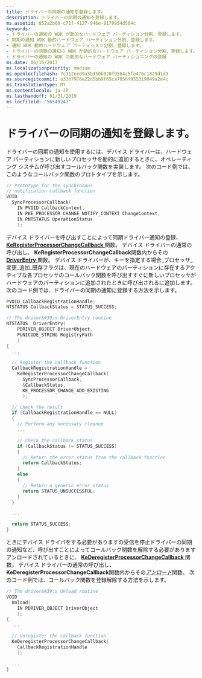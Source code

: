 ```yaml
---
title: ドライバーの同期の通知を登録します。
description: ドライバーの同期の通知を登録します。
ms.assetid: 852a2b69-c71f-4127-946e-8179954d504c
keywords:
- ドライバーの通知の WDK が動的なハードウェア パーティション分割、登録します。
- 同期の通知 WDK 動的ハードウェア パーティション分割、登録します。
- 通知 WDK 動的ハードウェア パーティション分割、登録します。
- ドライバーの同期の通知の WDK が動的なハードウェア パーティション分割、登録します。
- ドライバーの通知の WDK の動的なハードウェア パーティショニングの登録
ms.date: 06/16/2017
ms.localizationpriority: medium
ms.openlocfilehash: 7c312eed9a3b350b020f9564c5fe476c1829d1d3
ms.sourcegitcommit: a33b7978e22d5bb9f65ca7056f955319049a2e4c
ms.translationtype: MT
ms.contentlocale: ja-JP
ms.lasthandoff: 01/31/2019
ms.locfileid: "56549247"
---
```

# <a name="registering-for-synchronous-driver-notification"></a>ドライバーの同期の通知を登録します。


ドライバーの同期の通知を使用するには、デバイス ドライバーは、ハードウェア パーティションに新しいプロセッサを動的に追加するときに、オペレーティング システムが呼び出すコールバック関数を実装します。 次のコード例では、このようなコールバック関数のプロトタイプを示します。

```cpp
// Prototype for the synchronous
// notification callback function
VOID
  SyncProcessorCallback(
    IN PVOID CallbackContext,
    IN PKE_PROCESSOR_CHANGE_NOTIFY_CONTEXT ChangeContext,
    IN PNTSTATUS OperationStatus
    );
```

デバイス ドライバーを呼び出すことによって同期ドライバー通知の登録、 [ **KeRegisterProcessorChangeCallback** ](https://msdn.microsoft.com/library/windows/hardware/ff553120)関数。 デバイス ドライバーの通常の呼び出し、 **KeRegisterProcessorChangeCallback**関数内からその[ **DriverEntry** ](https://msdn.microsoft.com/library/windows/hardware/ff544113)関数。 デバイス ドライバーが、キーを指定する場合\_プロセッサ\_変更\_追加\_既存フラグは、現在のハードウェアのパーティションに存在するアクティブな各プロセッサのコールバック関数を呼び出すすぐに新しいプロセッサがハードウェアのパーティションに追加されたときに呼び出されるに追加します。 次のコード例では、ドライバーの同期の通知に登録する方法を示します。

```cpp
PVOID CallbackRegistrationHandle;
NTSTATUS CallbackStatus = STATUS_SUCCESS;

// The driver&#39;s DriverEntry routine
NTSTATUS  DriverEntry(
    PDRIVER_OBJECT DriverObject,
    PUNICODE_STRING RegistryPath
    )
{
  ...

  // Register the callback function
  CallbackRegistrationHandle =
    KeRegisterProcessorChangeCallback(
      SyncProcessorCallback,
      &CallbackStatus,
      KE_PROCESSOR_CHANGE_ADD_EXISTING
      );

  // Check the result
  if (CallbackRegistrationHandle == NULL)
  {
    // Perform any necessary cleanup
    ...

    // Check the callback status
    if (CallbackStatus != STATUS_SUCCESS)
    {
      // Return the error status from the callback function
      return CallbackStatus;
    }
    else
    {
      // Return a generic error status
      return STATUS_UNSUCCESSFUL;
    }
  }

  ...

  return STATUS_SUCCESS;
}
```

ときにデバイス ドライバをする必要がありますの受信を停止ドライバーの同期の通知など、呼び出すことによってコールバック関数を解除する必要がありますアンロードされているときに、 [ **KeDeregisterProcessorChangeCallback** ](https://msdn.microsoft.com/library/windows/hardware/ff552015)関数。 デバイス ドライバーの通常の呼び出し、 **KeDeregisterProcessorChangeCallback**関数内からその[*アンロード*](https://msdn.microsoft.com/library/windows/hardware/ff564886)関数。 次のコード例では、コールバック関数を登録解除する方法を示します。

```cpp
// The driver&#39;s Unload routine
VOID
  Unload(
    IN PDRIVER_OBJECT DriverObject
    );
{
  ...

  // Unregister the callback function
  KeDeregisterProcessorChangeCallback(
    CallbackRegistrationHandle
    );

  ...
}
```

 

 




